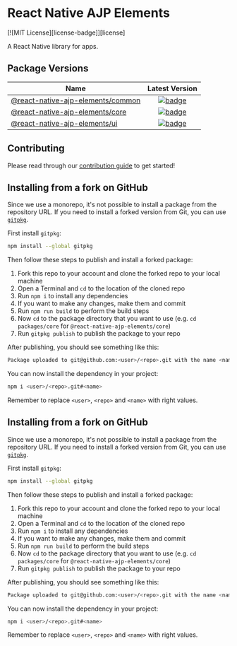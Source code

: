 # React Native AJP Elements

[![MIT License][license-badge]][license]

A React Native library for apps.

## Package Versions

| Name                                                        | Latest Version                                                                                                                                            |
| ----------------------------------------------------------- | :-------------------------------------------------------------------------------------------------------------------------------------------------------: |
| [@react-native-ajp-elements/common](/packages/common) | [![badge](https://img.shields.io/npm/v/@react-native-ajp-elements/common.svg)](https://www.npmjs.com/package/@react-native-ajp-elements/common) |
| [@react-native-ajp-elements/core](/packages/core)     | [![badge](https://img.shields.io/npm/v/@react-native-ajp-elements/core.svg)](https://www.npmjs.com/package/@react-native-ajp-elements/core) |
| [@react-native-ajp-elements/ui](/packages/ui)         | [![badge](https://img.shields.io/npm/v/@react-native-ajp-elements/ui.svg)](https://www.npmjs.com/package/@react-native-ajp-elements/ui) |

## Contributing

Please read through our [contribution guide](CONTRIBUTING.md) to get started!

## Installing from a fork on GitHub

Since we use a monorepo, it's not possible to install a package from the repository URL. If you need to install a forked version from Git, you can use [`gitpkg`](https://github.com/ramasilveyra/gitpkg).

First install `gitpkg`:

```sh
npm install --global gitpkg
```

Then follow these steps to publish and install a forked package:

1. Fork this repo to your account and clone the forked repo to your local machine
1. Open a Terminal and `cd` to the location of the cloned repo
1. Run `npm i` to install any dependencies
1. If you want to make any changes, make them and commit
1. Run `npm run build` to perform the build steps
1. Now `cd` to the package directory that you want to use (e.g. `cd packages/core` for `@react-native-ajp-elements/core`)
1. Run `gitpkg publish` to publish the package to your repo

After publishing, you should see something like this:

```sh
Package uploaded to git@github.com:<user>/<repo>.git with the name <name>
```

You can now install the dependency in your project:

```sh
npm i <user>/<repo>.git#<name>
```

Remember to replace `<user>`, `<repo>` and `<name>` with right values.

## Installing from a fork on GitHub

Since we use a monorepo, it's not possible to install a package from the repository URL. If you need to install a forked version from Git, you can use [`gitpkg`](https://github.com/ramasilveyra/gitpkg).

First install `gitpkg`:

```sh
npm install --global gitpkg
```

Then follow these steps to publish and install a forked package:

1. Fork this repo to your account and clone the forked repo to your local machine
1. Open a Terminal and `cd` to the location of the cloned repo
1. Run `npm i` to install any dependencies
1. If you want to make any changes, make them and commit
1. Run `npm run build` to perform the build steps
1. Now `cd` to the package directory that you want to use (e.g. `cd packages/core` for `@react-native-ajp-elements/core`)
1. Run `gitpkg publish` to publish the package to your repo

After publishing, you should see something like this:

```sh
Package uploaded to git@github.com:<user>/<repo>.git with the name <name>
```

You can now install the dependency in your project:

```sh
npm i <user>/<repo>.git#<name>
```

Remember to replace `<user>`, `<repo>` and `<name>` with right values.
